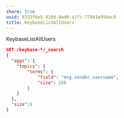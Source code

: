 ```yaml
---
share: true
uuid: 8333f6e5-418d-4ad0-a1fc-77041e954ac8
title: KeybaseListAllUsers
---
```

KeybaseListAllUsers

``` json
GET /keybase-*/_search
{ 
  "aggs": {
    "topics": {
        "terms": {
            "field": "msg.sender.username",
            "size": 250
        }
    }
  },
  "size":0
}
```
